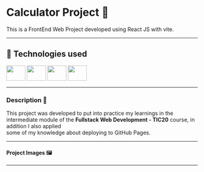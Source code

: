 # Calculator Project 🧮

This is a FrontEnd Web Project developed using React JS with vite.

---

## 🚀 **Technologies used**

<div>
  <img  height="40" width="50" src="https://cdn.jsdelivr.net/gh/devicons/devicon@latest/icons/html5/html5-original.svg" />
  
  <img  height="40" width="50" src="https://cdn.jsdelivr.net/gh/devicons/devicon@latest/icons/css3/css3-original.svg" />
      
  <img height="40" width="50" src="https://cdn.jsdelivr.net/gh/devicons/devicon@latest/icons/javascript/javascript-original.svg" />
              
  <img  height="40" width="50" src="https://cdn.jsdelivr.net/gh/devicons/devicon@latest/icons/react/react-original.svg" />
              
</div>

---

### **Description** 📝

This project was developed to put into practice my learnings in the intermediate module of the **Fullstack Web Development - TIC20** course, in addition I also applied <br>
some of my knowledge about deploying to GitHub Pages. 

---

#### **Project Images** 🖼️

<div>
  
</div>

---


